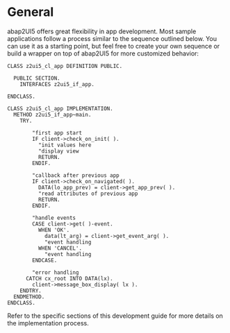 # General

abap2UI5 offers great flexibility in app development. Most sample applications follow a process similar to the sequence outlined below. You can use it as a starting point, but feel free to create your own sequence or build a wrapper on top of abap2UI5 for more customized behavior:

```abap
CLASS z2ui5_cl_app DEFINITION PUBLIC.

  PUBLIC SECTION.
    INTERFACES z2ui5_if_app.

ENDCLASS.

CLASS z2ui5_cl_app IMPLEMENTATION.
  METHOD z2ui5_if_app~main.
    TRY.

        "first app start
        IF client->check_on_init( ).
          "init values here
          "display view
          RETURN.
        ENDIF.

        "callback after previous app
        IF client->check_on_navigated( ).
          DATA(lo_app_prev) = client->get_app_prev( ).
          "read attributes of previous app
          RETURN.
        ENDIF.

        "handle events
        CASE client->get( )-event.
          WHEN 'OK'.
            data(lt_arg) = client->get_event_arg( ).
            "event handling
          WHEN 'CANCEL'.
            "event handling
        ENDCASE.

        "error handling
      CATCH cx_root INTO DATA(lx).
        client->message_box_display( lx ).
    ENDTRY.
  ENDMETHOD.
ENDCLASS.
````
Refer to the specific sections of this development guide for more details on the implementation process.
